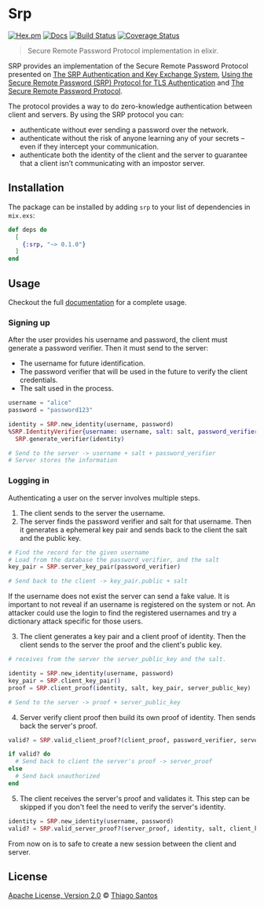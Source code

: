 # Srp

[![Hex.pm](https://img.shields.io/hexpm/v/srp.svg)](https://hex.pm/packages/srp)
[![Docs](https://img.shields.io/badge/hex-docs-green.svg)](https://hexdocs.pm/srp)
[![Build Status](https://travis-ci.com/thiamsantos/srp-elixir.svg?branch=master)](https://travis-ci.com/thiamsantos/srp-elixir)
[![Coverage Status](https://coveralls.io/repos/github/thiamsantos/srp-elixir/badge.svg?branch=master)](https://coveralls.io/github/thiamsantos/srp-elixir?branch=master)

> Secure Remote Password Protocol implementation in elixir.

SRP provides an implementation of the Secure Remote Password Protocol presented on
[The SRP Authentication and Key Exchange System](https://tools.ietf.org/html/rfc2945),
[Using the Secure Remote Password (SRP) Protocol for TLS Authentication](https://tools.ietf.org/html/rfc5054)
and [The Secure Remote Password Protocol](http://srp.stanford.edu/ndss.html).

The protocol provides a way to do zero-knowledge authentication between client and servers.
By using the SRP protocol you can:
- authenticate without ever sending a password over the network.
- authenticate without the risk of anyone learning any of your secrets – even
  if they intercept your communication.
- authenticate both the identity of the client and the server to guarantee
  that a client isn’t communicating with an impostor server.

## Installation

The package can be installed by adding `srp` to your list of dependencies in `mix.exs`:

```elixir
def deps do
  [
    {:srp, "~> 0.1.0"}
  ]
end
```

## Usage

Checkout the full [documentation](https://hexdocs.pm/srp) for a complete usage.

### Signing up

After the user provides his username and password, the client must generate
a password verifier. Then it must send to the server:

- The username for future identification.
- The password verifier that will be used in the future to verify the client credentials.
- The salt used in the process.

```elixir
username = "alice"
password = "password123"

identity = SRP.new_identity(username, password)
%SRP.IdentityVerifier{username: username, salt: salt, password_verifier: password_verifier} =
  SRP.generate_verifier(identity)

# Send to the server -> username + salt + password_verifier
# Server stores the information
```

### Logging in

Authenticating a user on the server involves multiple steps.

1. The client sends to the server the username.
2. The server finds the password verifier and salt for that username.
Then it generates a ephemeral key pair and sends back to the client the salt and the public key.

```elixir
# Find the record for the given username
# Load from the database the password_verifier, and the salt
key_pair = SRP.server_key_pair(password_verifier)

# Send back to the client -> key_pair.public + salt
```

If the username does not exist the server can send a fake value.
It is important to not reveal if an username is registered on the system or not.
An attacker could use the login to find the registered usernames
and try a dictionary attack specific for those users.

3. The client generates a key pair and a client proof of identity.
Then the client sends to the server the proof and the client's public key.

```elixir
# receives from the server the server_public_key and the salt.

identity = SRP.new_identity(username, password)
key_pair = SRP.client_key_pair()
proof = SRP.client_proof(identity, salt, key_pair, server_public_key)

# Send to the server -> proof + server_public_key
```

4. Server verify client proof then build its own proof of identity.
Then sends back the server's proof.

```elixir
valid? = SRP.valid_client_proof?(client_proof, password_verifier, server_key_wpair, client_public_key)

if valid? do
  # Send back to client the server's proof -> server_proof
else
  # Send back unauthorized
end
```

5. The client receives the server's proof and validates it.
This step can be skipped if you don't feel the need to verify the server's identity.

```elixir
identity = SRP.new_identity(username, password)
valid? = SRP.valid_server_proof?(server_proof, identity, salt, client_key_pair, server_public_key)
```

From now on is to safe to create a new session between the client and server.

## License

[Apache License, Version 2.0](LICENSE.md) © [Thiago Santos](https://github.com/thiamsantos)
